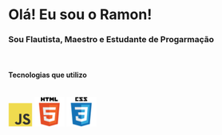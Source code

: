 # Olá! Eu sou o Ramon! 

### Sou Flautista, Maestro e Estudante de Progarmação


<div style="display: inline-block;">
    <img height="180em" src="https://github-readme-stats.vercel.app/api?username=ramonfcf&show_icons=true&theme=dracula" alt="">
    <img height="180em" src="https://github-readme-stats.vercel.app/api/top-langs/?username=ramonfcf&layout=compact&theme=dracula" alt="">
</div>


#### Tecnologias que utilizo

<div style="display: inline-block;"><br>
    <img height="48" src="https://raw.githubusercontent.com/devicons/devicon/2ae2a900d2f041da66e950e4d48052658d850630/icons/javascript/javascript-original.svg" alt="Ícone javascript">  
    <img height="60" src="https://raw.githubusercontent.com/devicons/devicon/2ae2a900d2f041da66e950e4d48052658d850630/icons/html5/html5-original-wordmark.svg" alt="Ícone HTML5">
    <img height="60" src="https://raw.githubusercontent.com/devicons/devicon/2ae2a900d2f041da66e950e4d48052658d850630/icons/css3/css3-original-wordmark.svg" alt="Ícone CSS3">
    
</div>
